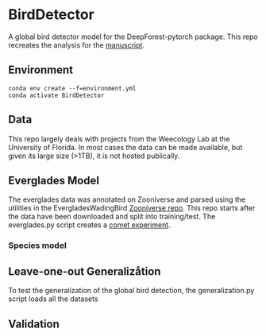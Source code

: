 # BirdDetector

A global bird detector model for the DeepForest-pytorch package.
This repo recreates the analysis for the [manuscript](https://docs.google.com/document/d/15zqYo-3hmOMDLRKiUfkQwx7jesIhz0AypJLa30d8nA8/edit?usp=sharing).

## Environment

```
conda env create --f=environment.yml
conda activate BirdDetector
```

## Data

This repo largely deals with projects from the Weecology Lab at the University of Florida. In most cases the data can be made available, but given its large size (>1TB), it is not hosted publically. 

## Everglades Model

The everglades data was annotated on Zooniverse and parsed using the utilities in the EvergladesWadingBird [Zooniverse repo](https://github.com/weecology/EvergladesWadingBird/blob/master/Zooniverse/aggregate.py). This repo starts after the data have been downloaded and split into training/test.
The everglades.py script creates a [comet experiment](https://www.comet.ml/bw4sz/everglades).

### Species model

## Leave-one-out Generalizåtion

To test the generalization of the global bird detection, the generalization.py script loads all the datasets

## Validation 





